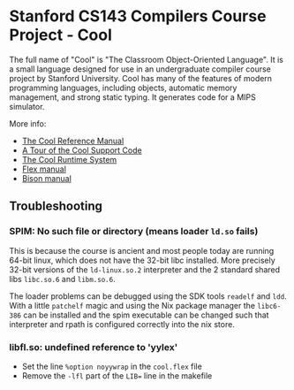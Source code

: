 # Stanford CS143 Compilers Course Project - Cool

The full name of "Cool" is "The Classroom Object-Oriented Language". It is a small language designed for use in an undergraduate compiler course project by Stanford University. Cool has many of the features of modern programming languages, including objects, automatic memory management, and strong static typing. It generates code for a MIPS simulator.

More info:

* [The Cool Reference Manual](http://web.stanford.edu/class/cs143/materials/cool-manual.pdf)
* [A Tour of the Cool Support Code](http://web.stanford.edu/class/cs143/materials/cool-tour.pdf)
* [The Cool Runtime System](http://web.stanford.edu/class/cs143/materials/cool-runtime.pdf)
* [Flex manual](http://westes.github.io/flex/manual/)
* [Bison manual](http://www.gnu.org/software/bison/manual/html_node/index.html)

## Troubleshooting

### SPIM: No such file or directory (means loader `ld.so` fails)

This is because the course is ancient and most people today are running
64-bit linux, which does not have the 32-bit
libc installed. More precisely 32-bit versions of the `ld-linux.so.2` interpreter and the
2 standard shared libs `libc.so.6` and `libm.so.6`.

The loader problems can be debugged using the
SDK tools `readelf` and `ldd`. With a little `patchelf` magic and using the Nix
package manager the `libc6-386` can be installed and the spim executable can be
changed such that interpreter and rpath is configured correctly into the nix
store.

### libfl.so: undefined reference to 'yylex'

* Set the line `%option noyywrap` in the `cool.flex` file
* Remove the `-lfl` part of the `LIB=` line in the makefile
